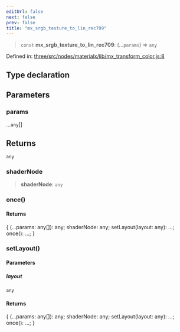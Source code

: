 ```yaml
---
editUrl: false
next: false
prev: false
title: "mx_srgb_texture_to_lin_rec709"
---
```


> `const` **mx\_srgb\_texture\_to\_lin\_rec709**: (...`params`) => `any`

Defined in: [three/src/nodes/materialx/lib/mx\_transform\_color.js:8](https://github.com/DefinitelyMaybe/three-i18n/blob/fa57b79433d1c349ffb23a78727299c8d4190136/three/src/nodes/materialx/lib/mx_transform_color.js#L8)

## Type declaration

## Parameters

### params

...`any`[]

## Returns

`any`

### shaderNode

> **shaderNode**: `any`

### once()

#### Returns

\{ (...params: any\[\]): any; shaderNode: any; setLayout(layout: any): ...; once(): ...; \}

### setLayout()

#### Parameters

##### layout

`any`

#### Returns

\{ (...params: any\[\]): any; shaderNode: any; setLayout(layout: any): ...; once(): ...; \}

